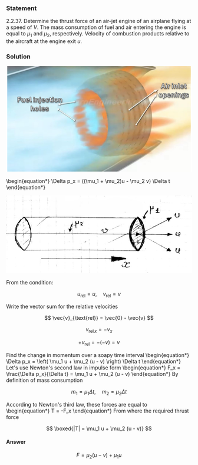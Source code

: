 ###  Statement

$2.2.37.$ Determine the thrust force of an air-jet engine of an airplane flying at a speed of $V$. The mass consumption of fuel and air entering the engine is equal to $\mu_1$ and $\mu_2$, respectively. Velocity of combustion products relative to the aircraft at the engine exit $u$.

### Solution

![ Jet engine demonstration |1588x900, 54%](../../img/2.2.37/2.2.37_suply.png)

\begin{equation*} \Delta p_x = ((\mu_1 + \mu_2)u - \mu_2 v) \Delta t \end{equation*}

![ Reference frame relative to the earth |853x355, 42%](../../img/2.2.37/2.2.37.jpg)

From the condition:

$$
u_{\text{rel}} = u, \quad v_{\text{rel}} = v
$$

Write the vector sum for the relative velocities

$$
\vec{v}_{\text{rel}} = \vec{0} - \vec{v}
$$

$$
v_{\text{rel} \, x} = -v_x
$$

$$
+v_{\text{rel}} = -(-v) = v
$$

Find the change in momentum over a soapy time interval \begin{equation*} \Delta p_x = \left( \mu_1 u + \mu_2 (u - v) \right) \Delta t \end{equation*} Let's use Newton's second law in impulse form \begin{equation*} F_x = \frac{\Delta p_x}{\Delta t} = \mu_1 u + \mu_2 (u - v) \end{equation*} By definition of mass consumption

$$
m_1 = \mu_1 \Delta t, \quad m_2 = \mu_2 \Delta t
$$

According to Newton's third law, these forces are equal to \begin{equation*} T = -F_x \end{equation*} From where the required thrust force

$$
\boxed{|T| = \mu_1 u + \mu_2 (u - v)}
$$

#### Answer

$$
F = \mu_2 (u - v) + \mu_1 u
$$